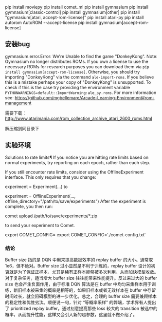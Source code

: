 pip install moviepy
pip install comet_ml
pip install gymnasium
pip install gymnasium[classic-control]
pip install gymnasium[other]
pip install "gymnasium[atari, accept-rom-license]"
pip install atari-py
pip install autorom
AutoROM --accept-license
pip install gymnasium[accept-rom-license]

## 安装bug

gymnasium.error.Error: We're Unable to find the game "DonkeyKong". Note: Gymnasium no longer distributes ROMs. If you own a license to use the necessary ROMs for research purposes you can download them via `pip install gymnasium[accept-rom-license]`. Otherwise, you should try importing "DonkeyKong" via the command `ale-import-roms`. If you believe this is a mistake perhaps your copy of "DonkeyKong" is unsupported. To check if this is the case try providing the environment variable `PYTHONWARNINGS=default::ImportWarning:ale_py.roms`. For more information see: https://github.com/mgbellemare/Arcade-Learning-Environment#rom-management


需要下载：http://www.atarimania.com/rom_collection_archive_atari_2600_roms.html

解压缩到同目录下


## 实验环境

Solutions to rate limits¶
If you notice you are hitting rate limits based on normal experiments, try reporting on each epoch, rather than each step.

If you still encounter rate limits, consider using the OfflineExperiment interface. This only requires that you change:


experiment = Experiment(...)
to


experiment = OfflineExperiment(..., offline_directory="/path/to/save/experiments")
After the experiment is complete, you then run:


comet upload /path/to/save/experiments/*.zip

to send your experiment to Comet.

<!-- 导出key -->

export COMET_CONFIG=<Path To Your Comet Config>
export COMET_CONFIG='./comet-config.txt'



### 结论

Buffer size 指的是 DQN 中用来提高数据效率的 replay buffer 的大小。通常取 1e6，但不绝对。Buffer size 过小显然是不利于训练的，replay buffer 设计的初衷就是为了保证正样本，尤其是稀有正样本能够被多次利用，从而加快模型收敛。对于复杂任务，适当增大 buffer size 往往能带来性能提升。反过来过大的 buffer size 也会产生负面作用，由于标准 DQN 算法是在 buffer 中均匀采集样本用于训练，新旧样本被采集的概率是相等的，如果旧样本或者无效样本在 buffer 中存留时间过长，就会阻碍模型的进一步优化。总之，合理的 buffer size 需要兼顾样本的稳定性和优胜劣汰。顺便说一句，针对 “等概率采样” 的弊端，学术界有人提出了 prioritized replay buffer，通过刻意提高那些 loss 较大的 transition 被选中的概率，从而提升性能，这样又会引入新的超参数，这里就不做介绍了。

